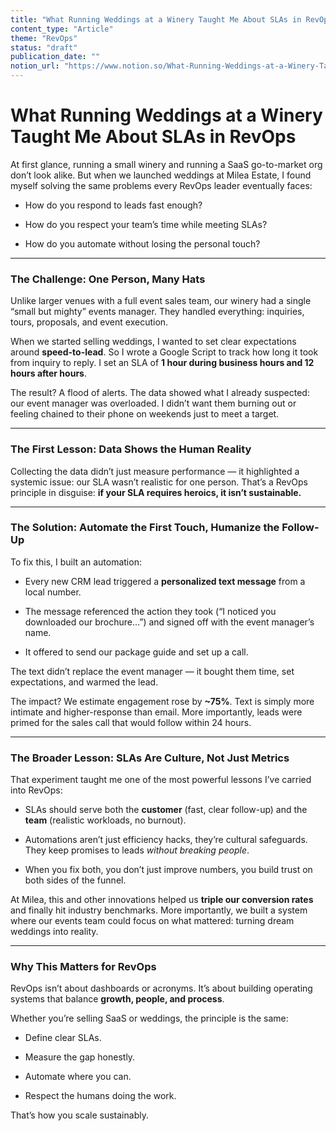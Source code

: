```yaml
---
title: "What Running Weddings at a Winery Taught Me About SLAs in RevOps"
content_type: "Article"
theme: "RevOps"
status: "draft"
publication_date: ""
notion_url: "https://www.notion.so/What-Running-Weddings-at-a-Winery-Taught-Me-About-SLAs-in-RevOps-2616c05976738019a4f2da9f23377843"
---
```


# What Running Weddings at a Winery Taught Me About SLAs in RevOps

At first glance, running a small winery and running a SaaS go-to-market org don’t look alike. But when we launched weddings at Milea Estate, I found myself solving the same problems every RevOps leader eventually faces:

- How do you respond to leads fast enough?

- How do you respect your team’s time while meeting SLAs?

- How do you automate without losing the personal touch?

---

### **The Challenge: One Person, Many Hats**

Unlike larger venues with a full event sales team, our winery had a single “small but mighty” events manager. They handled everything: inquiries, tours, proposals, and event execution.

When we started selling weddings, I wanted to set clear expectations around **speed-to-lead**. So I wrote a Google Script to track how long it took from inquiry to reply. I set an SLA of **1 hour during business hours and 12 hours after hours**.

The result? A flood of alerts. The data showed what I already suspected: our event manager was overloaded. I didn’t want them burning out or feeling chained to their phone on weekends just to meet a target.

---

### **The First Lesson: Data Shows the Human Reality**

Collecting the data didn’t just measure performance — it highlighted a systemic issue: our SLA wasn’t realistic for one person. That’s a RevOps principle in disguise: **if your SLA requires heroics, it isn’t sustainable.**

---

### **The Solution: Automate the First Touch, Humanize the Follow-Up**

To fix this, I built an automation:

- Every new CRM lead triggered a **personalized text message** from a local number.

- The message referenced the action they took (“I noticed you downloaded our brochure…”) and signed off with the event manager’s name.

- It offered to send our package guide and set up a call.

The text didn’t replace the event manager — it bought them time, set expectations, and warmed the lead.

The impact? We estimate engagement rose by **~75%**. Text is simply more intimate and higher-response than email. More importantly, leads were primed for the sales call that would follow within 24 hours.

---

### **The Broader Lesson: SLAs Are Culture, Not Just Metrics**

That experiment taught me one of the most powerful lessons I’ve carried into RevOps:

- SLAs should serve both the **customer** (fast, clear follow-up) and the **team** (realistic workloads, no burnout).

- Automations aren’t just efficiency hacks, they’re cultural safeguards. They keep promises to leads *without breaking people*.

- When you fix both, you don’t just improve numbers, you build trust on both sides of the funnel.

At Milea, this and other innovations helped us **triple our conversion rates** and finally hit industry benchmarks. More importantly, we built a system where our events team could focus on what mattered: turning dream weddings into reality.

---

### **Why This Matters for RevOps**

RevOps isn’t about dashboards or acronyms. It’s about building operating systems that balance **growth, people, and process**.

Whether you’re selling SaaS or weddings, the principle is the same:

- Define clear SLAs.

- Measure the gap honestly.

- Automate where you can.

- Respect the humans doing the work.

That’s how you scale sustainably.

